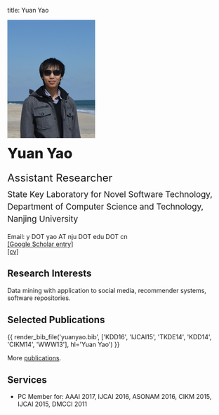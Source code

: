 title: Yuan Yao

<div class="news-body">
    <div class="row gutter"><!-- row -->
        <div class="col-lg-3 col-md-4 col-sm-12">
            <img src="static/moon-yy2.jpg" width="200" class="aligncenter" alt="Yuan Yao">
        </div>
        <div class="col-lg-9 col-md-8 col-sm-12">
            <div class="row"><!-- nesting row -->
                <div class="col-lg-12">
                    <span style="font-size:24pt;font-weight:800;line-height:200%;">Yuan Yao</span>
                </div>
            </div><!-- nesting row end -->
            <div class="row"><!-- nesting row -->
                <div class="col-lg-12">
                    <span style="font-size:18pt;line-height:200%;">Assistant Researcher</span>
                </div>
            </div><!-- nesting row end -->
            <div class="row"><!-- nesting row -->
                <div class="col-lg-12">
                    <span style="font-size:14pt;line-height:150%;">State Key Laboratory for Novel Software Technology,</span>
                </div>
            </div><!-- nesting row end -->
            <div class="row gutter k-equal-height"><!-- nesting row -->
                <div class="col-lg-12">
                    <span style="font-size:14pt;line-height:150%;">Department of Computer Science and Technology,</span>
                </div>
            </div><!-- nesting row end -->
            <div class="row gutter k-equal-height"><!-- nesting row -->
                <div class="col-lg-12">
                    <span style="font-size:14pt;line-height:150%;">Nanjing University</span>
                </div>
            </div><!-- nesting row end -->
            <div class="row gutter k-equal-height"><!-- nesting row -->
                <div class="col-lg-6 col-md-6 col-sm-12">
                <br>
                </div>
            </div><!-- nesting row end -->
            <div class="row gutter k-equal-height"><!-- nesting row -->
                <div class="col-lg-6 col-md-6 col-sm-12">
                    Email: y DOT yao AT nju DOT edu DOT cn
                </div>
            </div><!-- nesting row end -->
            <div class="row gutter k-equal-height"><!-- nesting row -->
                <div class="col-lg-3 col-md-4 col-sm-12">
                    <a href="https://scholar.google.com/citations?user=vUvt8JYAAAAJ">[Google Scholar entry]</a>
                </div>
                <div class="col-lg-3 col-md-4 col-sm-12">
                    <a href="static/cv-yuanyao.pdf" target="_blank">[cv]</a>
                </div>
            </div><!-- nesting row end -->
        </div>
    </div><!-- row end -->
</div>


## Research Interests

Data mining with application to social media, recommender systems, software repositories.

## Selected Publications

{{ render_bib_file('yuanyao.bib', ['KDD16', 'IJCAI15', 'TKDE14', 'KDD14', 'CIKM14', 'WWW13'], hl='Yuan Yao') }}

More [publications](publications).

## Services

* PC Member for: AAAI 2017, IJCAI 2016, ASONAM 2016, CIKM 2015, IJCAI 2015, DMCCI 2011

